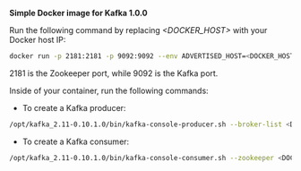 **Simple Docker image for Kafka 1.0.0**

Run the following command by replacing _<DOCKER_HOST>_ with your Docker host IP:
```bash
docker run -p 2181:2181 -p 9092:9092 --env ADVERTISED_HOST=<DOCKER_HOST> --env ADVERTISED_PORT=9092 spotify/kafka
```

2181 is the Zookeeper port, while 9092 is the Kafka port.

Inside of your container, run the following commands:

* To create a Kafka producer:

```bash
/opt/kafka_2.11-0.10.1.0/bin/kafka-console-producer.sh --broker-list <DOCKER_HOST> --topic test
```

* To create a Kafka consumer:

```bash
/opt/kafka_2.11-0.10.1.0/bin/kafka-console-consumer.sh --zookeeper <DOCKER_HOST> --topic test
```